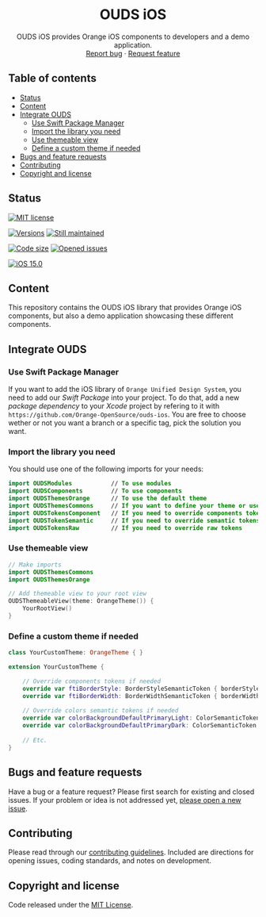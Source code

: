 <h1 align="center">OUDS iOS</h1>

<p align="center">
  OUDS iOS provides Orange iOS components to developers and a demo application.
  <br>
  <a href="https://github.com/Orange-OpenSource/ouds-ios/issues/new?assignees=pylapp&labels=%F0%9F%90%9E%20bug%2C%F0%9F%94%8D+triage&template=bug_report.yml&title=[Bug]%3A+Bug+Summary">Report bug</a>
  ·
  <a href="https://github.com/Orange-OpenSource/ouds-ios/issues/new?assignees=pylapp&labels=feature%2C%F0%9F%94%8D%20triage&template=feature_request.yml&title=[feature]%3A+">Request feature</a>
</p>

## Table of contents

- [Status](#status)
- [Content](#content)
- [Integrate OUDS](#integrate-ouds)
  * [Use Swift Package Manager](#use-swift-package-manager)
  * [Import the library you need](#import-the-library-you-need)
  * [Use themeable view](#use-themeable-view)
  * [Define a custom theme if needed](#define-a-custom-theme-if-needed)
- [Bugs and feature requests](#bugs-and-feature-requests)
- [Contributing](#contributing)
- [Copyright and license](#copyright-and-license)

## Status

[![MIT license](https://img.shields.io/github/license/Orange-OpenSource/ouds-ios?style=for-the-badge)](https://github.com/Orange-OpenSource/ouds-ios/blob/main/LICENSE)

[![Versions](https://img.shields.io/github/v/release/Orange-OpenSource/ouds-ios?label=Last%20version&style=for-the-badge)](https://github.com/Orange-OpenSource/ouds-ios/releases)
[![Still maintained](https://img.shields.io/maintenance/yes/2024?style=for-the-badge)](https://github.com/Orange-OpenSource/ouds-ios/issues?q=is%3Aissue+is%3Aclosed)

[![Code size](https://img.shields.io/github/languages/code-size/Orange-OpenSource/ouds-ios?style=for-the-badge)](https://github.com/Orange-OpenSource/ouds-ios)
[![Opened issues](https://img.shields.io/github/issues-raw/Orange-OpenSource/ouds-ios?style=for-the-badge)](https://github.com/Orange-OpenSource/ouds-ios/issues)

[![iOS 15.0](https://img.shields.io/badge/iOS-15.0-informational.svg?style=for-the-badge)](https://developer.apple.com/support/app-store "iOS 15 supports")

## Content

This repository contains the OUDS iOS library that provides Orange iOS components, but also a demo application showcasing these different components.

## Integrate OUDS

### Use Swift Package Manager

If you want to add the iOS library of `Orange Unified Design System`, you need to add our _Swift Package_ into your project.
To do that, add a new _package dependency_ to your _Xcode_ project by refering to it with `https://github.com/Orange-OpenSource/ouds-ios`.
You are free to choose wether or not you want a branch or a specific tag, pick the solution you want.

### Import the library you need

You should use one of the following imports for your needs:

```swift
import OUDSModules           // To use modules
import OUDSComponents        // To use components
import OUDSThemesOrange      // To use the default theme
import OUDSThemesCommons     // If you want to define your theme or use OUDSThemeableView
import OUDSTokensComponent   // If you need to override components tokens
import OUDSTokenSemantic     // If you need to override semantic tokens
import OUDSTokensRaw         // If you need to override raw tokens
```

### Use themeable view

```swift
// Make imports
import OUDSThemesCommons
import OUDSThemesOrange

// Add themeable view to your root view
OUDSThemeableView(theme: OrangeTheme()) {
    YourRootView()
}
```

### Define a custom theme if needed

```swift
class YourCustomTheme: OrangeTheme { }

extension YourCustomTheme {

    // Override components tokens if needed
    override var ftiBorderStyle: BorderStyleSemanticToken { borderStyleDrag }
    override var ftiBorderWidth: BorderWidthSemanticToken { borderWidthThickest }
    
    // Override colors semantic tokens if needed
    override var colorBackgroundDefaultPrimaryLight: ColorSemanticToken! { ColorRawTokens.colorFunctionalSun500 }
    override var colorBackgroundDefaultPrimaryDark: ColorSemanticToken! { ColorRawTokens.colorFunctionalSun800 }
    
    // Etc.
}
```

## Bugs and feature requests

Have a bug or a feature request? Please first search for existing and closed issues. If your problem or idea is not addressed yet, [please open a new issue](https://github.com/Orange-OpenSource/ouds-ios/issues/new/choose).

## Contributing

Please read through our [contributing guidelines](https://github.com/Orange-OpenSource/ouds-ios/blob/main/.github/CONTRIBUTING.md). Included are directions for opening issues, coding standards, and notes on development.

## Copyright and license

Code released under the [MIT License](https://github.com/Orange-OpenSource/ouds-ios/blob/main/LICENSE).
